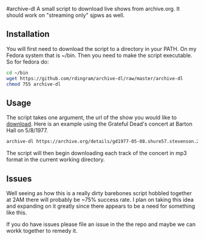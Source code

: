 #archive-dl
A small script to download live shows from archive.org. It should work on "streaming only" sjpws as well.

## Installation
You will first need to download the script to a directory in your PATH. On my Fedora system that is ~/bin. Then you need to make the script executable. So for fedora do:

```bash
cd ~/bin
wget https://github.com/rdingram/archive-dl/raw/master/archive-dl
chmod 755 archive-dl
```

## Usage

The script takes one argument, the url of the show you would like to [download](https://github.com/rdingram/archive-dl/raw/master/archive-dl). Here is an example using the Grateful Dead's concert at Barton Hall on 5/8/1977.

```bash
archive-dl https://archive.org/details/gd1977-05-08.shure57.stevenson.29303.flac16
```

The script will then begin downloading each track of the concert in mp3 format in the current working directory.

## Issues

Well seeing as how this is a really dirty barebones script hobbled together at 2AM there will probably be ~75% success rate. I plan on taking this idea and expanding on it greatly since there appears to be a need for something like this.

If you do have issues please file an issue in the the repo and maybe we can workk together to remedy it.
